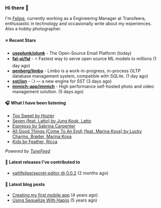 ### Hi there 👋

I'm [Felipe](https://felipevm.com), currently working as a Engineering Manager at Transfeera, enthusiastic in technology and occasionally write about my experiences. Also a hobby photographer.

#### ⭐ Recent Stars
- **[useplunk/plunk](https://github.com/useplunk/plunk)** - The Open-Source Email Platform (today)
- **[fal-ai/fal](https://github.com/fal-ai/fal)** - ⚡ Fastest way to serve open source ML models to millions (1 day ago)
- **[penberg/limbo](https://github.com/penberg/limbo)** - Limbo is a work-in-progress, in-process OLTP database management system, compatible with SQLite. (1 day ago)
- **[sst/ion](https://github.com/sst/ion)** - ❍ — a new engine for SST (3 days ago)
- **[immich-app/immich](https://github.com/immich-app/immich)** - High performance self-hosted photo and video management solution. (5 days ago)

#### 🎧 What I have been listening
- [Too Sweet by Hozier](https://open.spotify.com/track/3HMY0r2BAdpasXMY8rseR0)
- [Seven (feat. Latto) by Jung Kook, Latto](https://open.spotify.com/track/7x9aauaA9cu6tyfpHnqDLo)
- [Espresso by Sabrina Carpenter](https://open.spotify.com/track/2qSkIjg1o9h3YT9RAgYN75)
- [All Good Things (Come To An End) [feat. Marina Kova] by Lucky Charms, Brøder, Marina Kova](https://open.spotify.com/track/6jYKIrripWfC24Xqav50QT)
- [Kids by Feather, Ricca](https://open.spotify.com/track/297CpejXXWQnetCfopLhKn)

_Powered by [TuneFeed](https://tunefeed.app?ref=valtlfelipe-gh-profile)_ 

#### 🚀 Latest releases I've contributed to


- [valtlfelipe/secret-editor @ 0.0.2](https://github.com/valtlfelipe/secret-editor/releases/tag/0.0.2) (2 months ago)

#### 📄 Latest blog posts
- [Creating my first mobile app](https://felipevm.com/posts/creating-my-first-mobile-app/) (4 years ago)
- [Using Sequelize With Hapijs](https://felipevm.com/posts/using-sequelize-with-hapijs/) (5 years ago)
